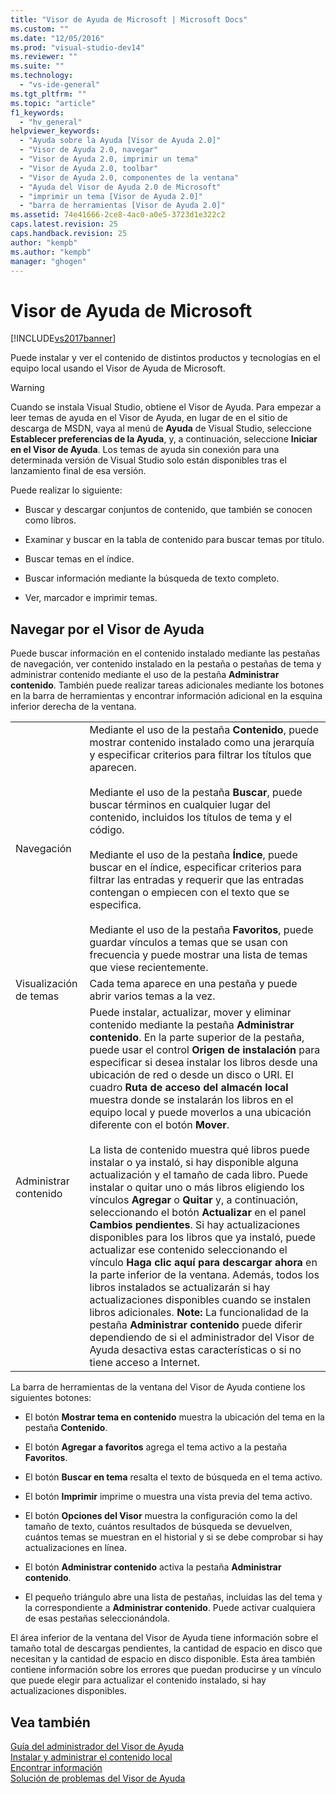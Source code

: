 ```yaml
---
title: "Visor de Ayuda de Microsoft | Microsoft Docs"
ms.custom: ""
ms.date: "12/05/2016"
ms.prod: "visual-studio-dev14"
ms.reviewer: ""
ms.suite: ""
ms.technology: 
  - "vs-ide-general"
ms.tgt_pltfrm: ""
ms.topic: "article"
f1_keywords: 
  - "hv_general"
helpviewer_keywords: 
  - "Ayuda sobre la Ayuda [Visor de Ayuda 2.0]"
  - "Visor de Ayuda 2.0, navegar"
  - "Visor de Ayuda 2.0, imprimir un tema"
  - "Visor de Ayuda 2.0, toolbar"
  - "Visor de Ayuda 2.0, componentes de la ventana"
  - "Ayuda del Visor de Ayuda 2.0 de Microsoft"
  - "imprimir un tema [Visor de Ayuda 2.0]"
  - "barra de herramientas [Visor de Ayuda 2.0]"
ms.assetid: 74e41666-2ce8-4ac0-a0e5-3723d1e322c2
caps.latest.revision: 25
caps.handback.revision: 25
author: "kempb"
ms.author: "kempb"
manager: "ghogen"
---
```

# Visor de Ayuda de Microsoft
[!INCLUDE[vs2017banner](../code-quality/includes/vs2017banner.md)]

Puede instalar y ver el contenido de distintos productos y tecnologías en el equipo local usando el Visor de Ayuda de Microsoft.  
  
> [!WARNING]
>  Cuando se instala Visual Studio, obtiene el Visor de Ayuda.  Para empezar a leer temas de ayuda en el Visor de Ayuda, en lugar de en el sitio de descarga de MSDN, vaya al menú de **Ayuda** de Visual Studio, seleccione **Establecer preferencias de la Ayuda**, y, a continuación, seleccione **Iniciar en el Visor de Ayuda**.  Los temas de ayuda sin conexión para una determinada versión de Visual Studio solo están disponibles tras el lanzamiento final de esa versión.  
  
 Puede realizar lo siguiente:  
  
-   Buscar y descargar conjuntos de contenido, que también se conocen como libros.  
  
-   Examinar y buscar en la tabla de contenido para buscar temas por título.  
  
-   Buscar temas en el índice.  
  
-   Buscar información mediante la búsqueda de texto completo.  
  
-   Ver, marcador e imprimir temas.  
  
## Navegar por el Visor de Ayuda  
 Puede buscar información en el contenido instalado mediante las pestañas de navegación, ver contenido instalado en la pestaña o pestañas de tema y administrar contenido mediante el uso de la pestaña **Administrar contenido**.  También puede realizar tareas adicionales mediante los botones en la barra de herramientas y encontrar información adicional en la esquina inferior derecha de la ventana.  
  
|||  
|-|-|  
|Navegación|Mediante el uso de la pestaña **Contenido**, puede mostrar contenido instalado como una jerarquía y especificar criterios para filtrar los títulos que aparecen.<br /><br /> Mediante el uso de la pestaña **Buscar**, puede buscar términos en cualquier lugar del contenido, incluidos los títulos de tema y el código.<br /><br /> Mediante el uso de la pestaña **Índice**, puede buscar en el índice, especificar criterios para filtrar las entradas y requerir que las entradas contengan o empiecen con el texto que se especifica.<br /><br /> Mediante el uso de la pestaña **Favoritos**, puede guardar vínculos a temas que se usan con frecuencia y puede mostrar una lista de temas que viese recientemente.|  
|Visualización de temas|Cada tema aparece en una pestaña y puede abrir varios temas a la vez.|  
|Administrar contenido|Puede instalar, actualizar, mover y eliminar contenido mediante la pestaña **Administrar contenido**.  En la parte superior de la pestaña, puede usar el control **Origen de instalación** para especificar si desea instalar los libros desde una ubicación de red o desde un disco o URI.  El cuadro **Ruta de acceso del almacén local** muestra donde se instalarán los libros en el equipo local y puede moverlos a una ubicación diferente con el botón **Mover**.<br /><br /> La lista de contenido muestra qué libros puede instalar o ya instaló, si hay disponible alguna actualización y el tamaño de cada libro.  Puede instalar o quitar uno o más libros eligiendo los vínculos **Agregar** o **Quitar** y, a continuación, seleccionando el botón **Actualizar** en el panel **Cambios pendientes**.  Si hay actualizaciones disponibles para los libros que ya instaló, puede actualizar ese contenido seleccionando el vínculo **Haga clic aquí para descargar ahora** en la parte inferior de la ventana.  Además, todos los libros instalados se actualizarán si hay actualizaciones disponibles cuando se instalen libros adicionales. **Note:**  La funcionalidad de la pestaña **Administrar contenido** puede diferir dependiendo de si el administrador del Visor de Ayuda desactiva estas características o si no tiene acceso a Internet.|  
  
 La barra de herramientas de la ventana del Visor de Ayuda contiene los siguientes botones:  
  
-   El botón **Mostrar tema en contenido** muestra la ubicación del tema en la pestaña **Contenido**.  
  
-   El botón **Agregar a favoritos** agrega el tema activo a la pestaña **Favoritos**.  
  
-   El botón **Buscar en tema** resalta el texto de búsqueda en el tema activo.  
  
-   El botón **Imprimir** imprime o muestra una vista previa del tema activo.  
  
-   El botón **Opciones del Visor** muestra la configuración como la del tamaño de texto, cuántos resultados de búsqueda se devuelven, cuántos temas se muestran en el historial y si se debe comprobar si hay actualizaciones en línea.  
  
-   El botón **Administrar contenido** activa la pestaña **Administrar contenido**.  
  
-   El pequeño triángulo abre una lista de pestañas, incluidas las del tema y la correspondiente a **Administrar contenido**.  Puede activar cualquiera de esas pestañas seleccionándola.  
  
 El área inferior de la ventana del Visor de Ayuda tiene información sobre el tamaño total de descargas pendientes, la cantidad de espacio en disco que necesitan y la cantidad de espacio en disco disponible.  Esta área también contiene información sobre los errores que puedan producirse y un vínculo que puede elegir para actualizar el contenido instalado, si hay actualizaciones disponibles.  
  
## Vea también  
 [Guía del administrador del Visor de Ayuda](../ide/help-viewer-administrator-guide.md)   
 [Instalar y administrar el contenido local](../ide/install-and-manage-local-content.md)   
 [Encontrar información](../ide/locate-information.md)   
 [Solución de problemas del Visor de Ayuda](../ide/troubleshooting-the-help-viewer.md)